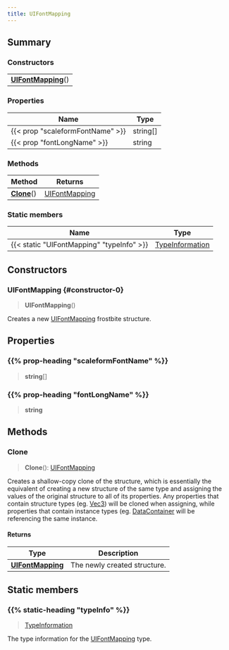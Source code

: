 ```yaml
---
title: UIFontMapping
---
```



## Summary
### Constructors
| |
| ----------- |
| **[UIFontMapping](#constructor-0)**() |

### Properties
| Name | Type |
| ---- | ---- |
| {{< prop "scaleformFontName" >}} | string[] |
| {{< prop "fontLongName" >}} | string |

### Methods
| Method | Returns |
| ------ | ---- |
| **[Clone](#clone)**() | [UIFontMapping](/vext/ref/fb/uifontmapping) |

### Static members
| Name | Type |
| ---- | ---- |
| {{< static "UIFontMapping" "typeInfo" >}} | [TypeInformation](/vext/ref/shared/class/typeinformation) |

## Constructors
### UIFontMapping {#constructor-0}
> **UIFontMapping**()

Creates a new [UIFontMapping](/vext/ref/fb/uifontmapping) frostbite structure.

## Properties
### {{% prop-heading "scaleformFontName" %}}
> **string**[]

### {{% prop-heading "fontLongName" %}}
> **string**

## Methods
### Clone
> **Clone**(): [UIFontMapping](/vext/ref/fb/uifontmapping)

Creates a shallow-copy clone of the structure, which is essentially the equivalent of creating a new structure of the same type and assigning the values of the original structure to all of its properties. Any properties that contain structure types (eg. [Vec3](/vext/ref/shared/class/vec3)) will be cloned when assigning, while properties that contain instance types (eg. [DataContainer](/vext/ref/shared/class/datacontainer) will be referencing the same instance.

#### Returns
| Type | Description |
| ---- | ----------- |
| **[UIFontMapping](/vext/ref/fb/uifontmapping)** | The newly created structure. |

## Static members
### {{% static-heading "typeInfo" %}}
> [TypeInformation](/vext/ref/shared/class/typeinformation)

The type information for the [UIFontMapping](/vext/ref/fb/uifontmapping) type.

